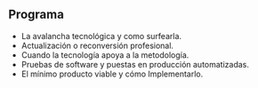 ## Programa
- La avalancha tecnológica y como surfearla.
- Actualización o reconversión profesional.
- Cuando la tecnología apoya a la metodología.
- Pruebas de software y puestas en producción automatizadas.
- El mínimo producto viable y cómo Implementarlo.